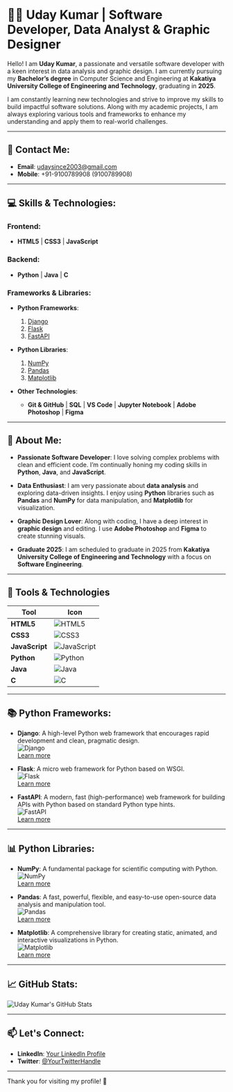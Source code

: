 
# 👨‍💻 Uday Kumar | Software Developer, Data Analyst & Graphic Designer

Hello! I am **Uday Kumar**, a passionate and versatile software developer with a keen interest in data analysis and graphic design. I am currently pursuing my **Bachelor’s degree** in Computer Science and Engineering at **Kakatiya University College of Engineering and Technology**, graduating in **2025**.

I am constantly learning new technologies and strive to improve my skills to build impactful software solutions. Along with my academic projects, I am always exploring various tools and frameworks to enhance my understanding and apply them to real-world challenges.

---

## 📧 Contact Me:
- **Email**: [udaysince2003@gmail.com](mailto:udaysince2003@gmail.com)
- **Mobile**: +91-9100789908 (9100789908)
  
---

## 💻 Skills & Technologies:

### Frontend:
- **HTML5** | **CSS3** | **JavaScript**

### Backend:
- **Python** | **Java** | **C**

### Frameworks & Libraries:
- **Python Frameworks**:
  1. [Django](https://www.djangoproject.com/)
  2. [Flask](https://flask.palletsprojects.com/)
  3. [FastAPI](https://fastapi.tiangolo.com/)

- **Python Libraries**:
  1. [NumPy](https://numpy.org/)
  2. [Pandas](https://pandas.pydata.org/)
  3. [Matplotlib](https://matplotlib.org/)

- **Other Technologies**:
  - **Git & GitHub** | **SQL** | **VS Code** | **Jupyter Notebook** | **Adobe Photoshop** | **Figma**

---

## 🚀 About Me:

- **Passionate Software Developer**: I love solving complex problems with clean and efficient code. I’m continually honing my coding skills in **Python**, **Java**, and **JavaScript**.
  
- **Data Enthusiast**: I am very passionate about **data analysis** and exploring data-driven insights. I enjoy using **Python** libraries such as **Pandas** and **NumPy** for data manipulation, and **Matplotlib** for visualization.

- **Graphic Design Lover**: Along with coding, I have a deep interest in **graphic design** and editing. I use **Adobe Photoshop** and **Figma** to create stunning visuals.

- **Graduate 2025**: I am scheduled to graduate in 2025 from **Kakatiya University College of Engineering and Technology** with a focus on **Software Engineering**.

---

## 🔧 Tools & Technologies

| **Tool**             | **Icon**                                                                                                      |
|----------------------|----------------------------------------------------------------------------------------------------------------|
| **HTML5**            | ![HTML5](https://img.shields.io/badge/HTML5-%23E34F26?logo=html5&logoColor=white)                              |
| **CSS3**             | ![CSS3](https://img.shields.io/badge/CSS3-%231572B6?logo=css3&logoColor=white)                                |
| **JavaScript**       | ![JavaScript](https://img.shields.io/badge/JavaScript-%23F7DF1E?logo=javascript&logoColor=white)               |
| **Python**           | ![Python](https://img.shields.io/badge/Python-%2337769E?logo=python&logoColor=white)                          |
| **Java**             | ![Java](https://img.shields.io/badge/Java-%23E34F26?logo=java&logoColor=white)                                |
| **C**                | ![C](https://img.shields.io/badge/C-%2300599C?logo=c&logoColor=white)                                          |

---

## 📚 Python Frameworks:

- **Django**: A high-level Python web framework that encourages rapid development and clean, pragmatic design.  
  ![Django](https://img.shields.io/badge/Django-%23092E20?logo=django&logoColor=white)  
  [Learn more](https://www.djangoproject.com/)

- **Flask**: A micro web framework for Python based on WSGI.  
  ![Flask](https://img.shields.io/badge/Flask-%23000000?logo=flask&logoColor=white)  
  [Learn more](https://flask.palletsprojects.com/)

- **FastAPI**: A modern, fast (high-performance) web framework for building APIs with Python based on standard Python type hints.  
  ![FastAPI](https://img.shields.io/badge/FastAPI-%2302B97F?logo=fastapi&logoColor=white)  
  [Learn more](https://fastapi.tiangolo.com/)

---

## 📊 Python Libraries:

- **NumPy**: A fundamental package for scientific computing with Python.  
  ![NumPy](https://img.shields.io/badge/NumPy-%23013243?logo=numpy&logoColor=white)  
  [Learn more](https://numpy.org/)

- **Pandas**: A fast, powerful, flexible, and easy-to-use open-source data analysis and manipulation tool.  
  ![Pandas](https://img.shields.io/badge/Pandas-%23150458?logo=pandas&logoColor=white)  
  [Learn more](https://pandas.pydata.org/)

- **Matplotlib**: A comprehensive library for creating static, animated, and interactive visualizations in Python.  
  ![Matplotlib](https://img.shields.io/badge/Matplotlib-%230A1E3D?logo=matplotlib&logoColor=white)  
  [Learn more](https://matplotlib.org/)

---

## 📈 GitHub Stats:

![Uday Kumar's GitHub Stats](https://github-readme-stats.vercel.app/api?username=UdayKumar&show_icons=true&hide_title=true&count_private=true&hide=prs&theme=radical)

---

## 📫 Let's Connect:
- **LinkedIn**: [Your LinkedIn Profile](https://www.linkedin.com/in/your-profile)
- **Twitter**: [@YourTwitterHandle](https://twitter.com/YourTwitterHandle)

---

Thank you for visiting my profile! 🚀
